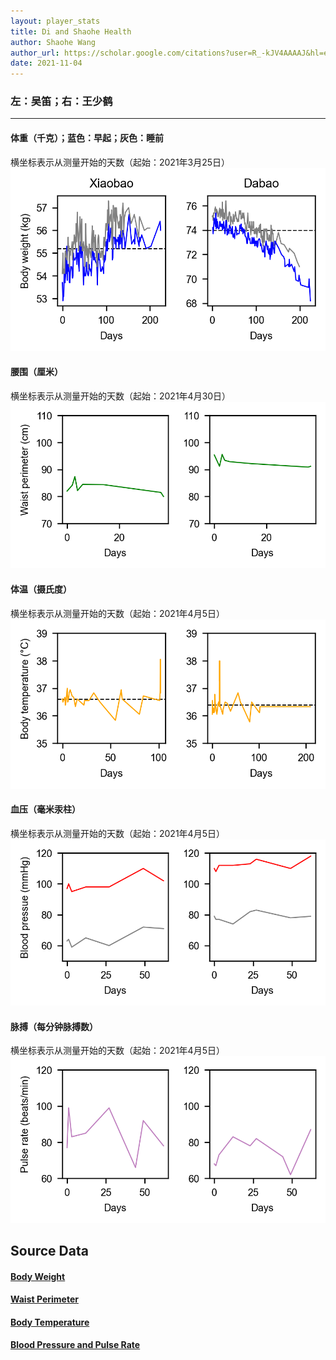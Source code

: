 ```yaml
---
layout: player_stats
title: Di and Shaohe Health
author: Shaohe Wang
author_url: https://scholar.google.com/citations?user=R_-kJV4AAAAJ&hl=en
date: 2021-11-04
---
```


### 左：吴笛；右：王少鹤

---

#### 体重（千克）；蓝色：早起；灰色：睡前
横坐标表示从测量开始的天数（起始：2021年3月25日）
<img src="/assets/images/body_weight_plot.png" alt="Plot of body weight record" />

#### 腰围（厘米）
横坐标表示从测量开始的天数（起始：2021年4月30日）
<img src="/assets/images/waist_perimeter_plot.png" alt="Plot of waist perimeter record" />

#### 体温（摄氏度）
横坐标表示从测量开始的天数（起始：2021年4月5日）
<img src="/assets/images/body_temperature_plot.png" alt="Plot of body temperature record" />

#### 血压（毫米汞柱）
横坐标表示从测量开始的天数（起始：2021年4月5日）
<img src="/assets/images/blood_pressure_plot.png" alt="Plot of blood pressure record" />

#### 脉搏（每分钟脉搏数）
横坐标表示从测量开始的天数（起始：2021年4月5日）
<img src="/assets/images/pulse_rate_plot.png" alt="Plot of pulse rate record" />

## Source Data
#### [Body Weight](https://docs.google.com/spreadsheets/d/199ohJZUBfxdn7hy_fWShLfdb-t9ilLhCyMu4aVe69A4/edit#gid=0)
#### [Waist Perimeter](https://docs.google.com/spreadsheets/d/1RTsP7IUDZAo9P7R8Rgj1HSW8Z9otxT2Ln4mh8Weh3HQ/edit#gid=0)
#### [Body Temperature](https://docs.google.com/spreadsheets/d/1XCzxYE4cPEwI22dpyAN-Z4uJfTdjMJr5HYRTWsmNaGA/edit#gid=0)
#### [Blood Pressure and Pulse Rate](https://docs.google.com/spreadsheets/d/110RmuundbINuXD6i_GQVPOihTqV9aiazyPLUVwycR8o/edit#gid=0)
